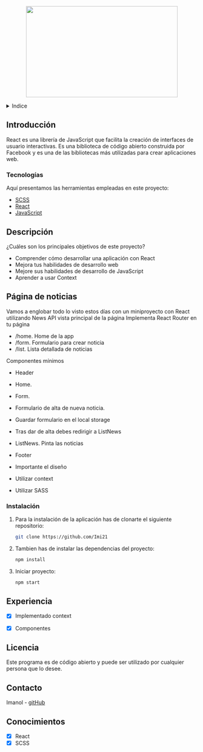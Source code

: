 <!-- LOGO -->

<p align="center">
  <img width="400" height="240" src='https://www.yavendras.com/upload_imgs/2/f/matias-prats-3.jpg'>
</p>

<!-- INDICE -->
<details>
  <summary>Indice</summary>
  <ol>
    <li>
      <a href="#introduccion">Introducción</a>
      <ul>
        <li><a href="#hecho-con">Tecnologías</a></li>
      </ul>
    </li>
    <li>
      <a href="#descripción-del-proyecto">Descripción del proyecto</a>
      <ul>
        <li><a href="#instalación">Instalación</a></li>
      </ul>
    </li>
    <li><a href="#endpoints">Endpoints</a></li>
    <li><a href="#licencia">Licencia</a></li>
    <li><a href="#contacto">Contacto</a></li>
    <li><a href="#conocimientos">Conocimientos</a></li>
  </ol>
</details>

<!-- SOBRE EL PROYECTO -->

## Introducción

React es una librería de JavaScript que facilita la creación de interfaces de usuario interactivas. Es una biblioteca de código abierto construida por Facebook y es una de las bibliotecas más utilizadas para crear aplicaciones web.



### Tecnologías

Aquí presentamos las herramientas empleadas en este proyecto:

- [SCSS](https://sass-lang.com/)
- [React](https://es.reactjs.org/)
- [JavaScript](https://developer.mozilla.org/es/docs/Web/JavaScript)


<!-- DESCRIPCION -->

## Descripción

¿Cuáles son los principales objetivos de este proyecto?
  -  Comprender cómo desarrollar una aplicación con React
  -  Mejora tus habilidades de desarrollo web
  -  Mejore sus habilidades de desarrollo de JavaScript
  -  Aprender a usar Context

## Página de noticias

Vamos a englobar todo lo visto estos días con un miniproyecto con React utilizando News API vista principal de la página
Implementa React Router en tu página
 - /home. Home de la app
 - /form. Formulario para crear noticia
 - /list. Lista detallada de noticias

Componentes mínimos
 - Header
 - Home.
 - Form.
 - Formulario de alta de nueva noticia. 
 - Guardar formulario en el local storage
 - Tras dar de alta debes redirigir a ListNews
 - ListNews. Pinta las noticias
 - Footer

 - Importante el diseño
 - Utilizar context
 - Utilizar SASS



### Instalación

1. Para la instalación de la aplicación has de clonarte el siguiente repositorio:

   ```sh
   git clone https://github.com/Imi21
   ```

2. Tambien has de instalar las dependencias del proyecto:
   ```sh
   npm install
   ```

4. Iniciar proyecto:
    ```sh
    npm start
   ```


<!-- ROADMAP -->

## Experiencia

- [x] Implementado context
- [x] Componentes


<!-- LICENCIA -->

## Licencia

Este programa es de código abierto y puede ser utilizado por cualquier persona que lo desee.

<!-- CONTACTO -->

## Contacto

Imanol - [gitHub](https://github.com/Imi21)

<!-- CONCOCIMIENTOS -->

## Conocimientos

- [x] React
- [x] SCSS